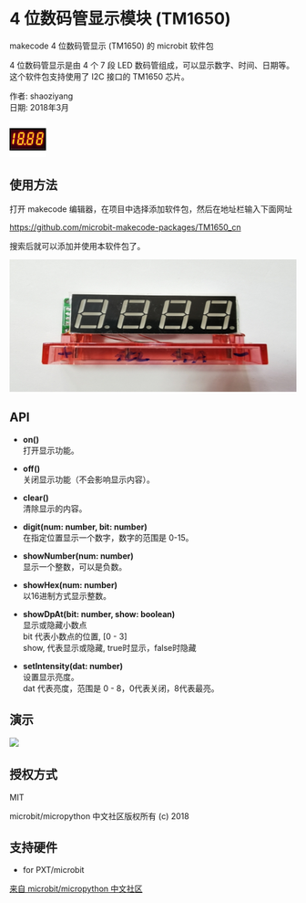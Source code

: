 # 4 位数码管显示模块 (TM1650)
makecode 4 位数码管显示 (TM1650) 的 microbit 软件包  

4 位数码管显示是由 4 个 7 段 LED 数码管组成，可以显示数字、时间、日期等。这个软件包支持使用了 I2C 接口的 TM1650 芯片。  

作者: shaoziyang  
日期: 2018年3月  

![](./icon.png)  

## 使用方法

打开 makecode 编辑器，在项目中选择添加软件包，然后在地址栏输入下面网址  

https://github.com/microbit-makecode-packages/TM1650_cn  

搜索后就可以添加并使用本软件包了。  

![](./4-LED.jpg)

## API

- **on()**  
打开显示功能。  

- **off()**  
关闭显示功能（不会影响显示内容）。  

- **clear()**  
清除显示的内容。  

- **digit(num: number, bit: number)**  
在指定位置显示一个数字，数字的范围是 0-15。  

- **showNumber(num: number)**  
显示一个整数，可以是负数。  

- **showHex(num: number)**  
以16进制方式显示整数。  

- **showDpAt(bit: number, show: boolean)**  
显示或隐藏小数点  
bit 代表小数点的位置, [0 - 3]  
show, 代表显示或隐藏, true时显示，false时隐藏  

- **setIntensity(dat: number)**  
设置显示亮度。  
dat 代表亮度，范围是 0 - 8，0代表关闭，8代表最亮。  

## 演示

![](https://raw.githubusercontent.com/microbit-makecode-packages/TM1650_cn/master/demo.jpg)

## 授权方式  

MIT

microbit/micropython 中文社区版权所有 (c) 2018  

## 支持硬件

* for PXT/microbit


[来自 microbit/micropython 中文社区](http://www.micropython.org.cn) 
